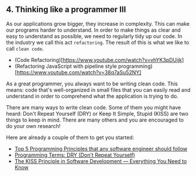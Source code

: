 ## 4. Thinking like a programmer III

As our applications grow bigger, they increase in complexity. This can make our programs harder to understand. In order to make things as clear and easy to understand as possible, we need to regularly tidy up our code. In the industry we call this act `refactoring`. The result of this is what we like to call `clean code`.

- (Code Refactoring)[https://www.youtube.com/watch?v=vhYK3pDUijk]
- (Refactoring JavaScript with pipeline style programming)[https://www.youtube.com/watch?v=38q7aSu52NY]

As a great programmer, you always want to be writing clean code. This means: code that's well-organized in small files that you can easily read and understand in order to comprehend what the application is trying to do.

There are many ways to write clean code. Some of them you might have heard: Don't Repeat Yourself (DRY) or Keep It Simple, Stupid (KISS) are two things to keep in mind. There are many others and you are encouraged to do your own research!

Here are already a couple of them to get you started:

- [Top 5 Programming Principles that any software engineer should follow](https://www.youtube.com/watch?v=d-KbEQM0724)
- [Programming Terms: DRY (Don't Repeat Yourself)](https://www.youtube.com/watch?v=IGH4-ZhfVDk)
- [The KISS Principle in Software Development — Everything You Need to Know](https://medium.com/@devisha.singh/the-kiss-principle-in-software-development-everything-you-need-to-know-dd8ea6e46bcd)
